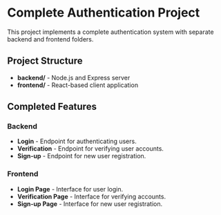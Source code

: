# Complete Authentication Project

This project implements a complete authentication system with separate backend and frontend folders. 

## Project Structure
- **backend/** - Node.js and Express server
- **frontend/** - React-based client application

## Completed Features

### Backend
- **Login** - Endpoint for authenticating users.
- **Verification** - Endpoint for verifying user accounts.
- **Sign-up** - Endpoint for new user registration.

### Frontend
- **Login Page** - Interface for user login.
- **Verification Page** - Interface for verifying accounts.
- **Sign-up Page** - Interface for new user registration.

